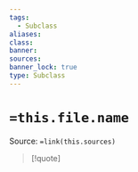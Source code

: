 ```yaml
---
tags:
  - Subclass
aliases: 
class: 
banner: 
sources: 
banner_lock: true
type: Subclass
---
```

# `=this.file.name`
Source: `=link(this.sources)`
>[!quote]

